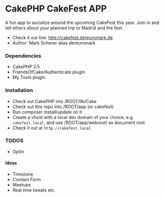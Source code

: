 # CakePHP CakeFest APP

A fun app to socialize around the upcoming CakeFest this year.
Join in and tell others about your planned trip to Madrid and the fest.

* Check it out live: http://cakefest.dereuromark.de
* Author: Mark Scherer alias dereuromark


### Dependencies

* CakePHP 2.5
* FriendsOfCake/Authenticate plugin
* My Tools plugin

### Installation

* Check out CakePHP into /ROOT/lib/Cake
* Check out this repo into /ROOT/app (or cakefest)
* Run composer install/update on it
* Create a vhost with a local dev domain of your choice, e.g. `cakefest.local`, and use /ROOT/app/webroot/ as document root
* Check it out at `http://cakefest.local`

### TODOS

* OptIn

#### Ideas

* Timezone
* Contact Form
* Meetups
* Real time tweats etc